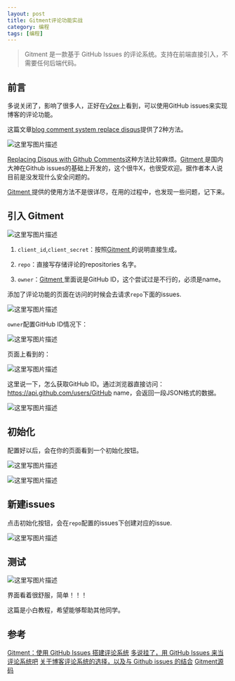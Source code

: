```yaml
---
layout: post
title: Gitment评论功能实战
category: 编程 
tags: [编程]
---
```


>Gitment 是一款基于 GitHub Issues 的评论系统。支持在前端直接引入，不需要任何后端代码。

## 前言

多说关闭了，影响了很多人，正好在[v2ex](https://www.v2ex.com/t/357296)上看到，可以使用GitHub issues来实现博客的评论功能。

这篇文章[blog comment system replace disqus](http://blog.guoli.im/blog-comments-system-replace-disqus/)提供了2种方法。

![这里写图片描述](http://img.blog.csdn.net/20170427173622834?watermark/2/text/aHR0cDovL2Jsb2cuY3Nkbi5uZXQvUmlja3lJVA==/font/5a6L5L2T/fontsize/400/fill/I0JBQkFCMA==/dissolve/70/gravity/SouthEast)

[Replacing Disqus with Github Comments](http://donw.io/post/github-comments/)这种方法比较麻烦。[Gitment ](https://imsun.net/posts/gitment-introduction/)是国内大神在Github issues的基础上开发的，这个很牛X，也很受欢迎。据作者本人说目前是没发现什么安全问题的。

[Gitment ](https://imsun.net/posts/gitment-introduction/)提供的使用方法不是很详尽，在用的过程中，也发现一些问题，记下来。

##  引入 Gitment

![这里写图片描述](http://img.blog.csdn.net/20170427180942083?watermark/2/text/aHR0cDovL2Jsb2cuY3Nkbi5uZXQvUmlja3lJVA==/font/5a6L5L2T/fontsize/400/fill/I0JBQkFCMA==/dissolve/70/gravity/SouthEast)

1. `client_id`,`client_secret`：按照[Gitment ](https://imsun.net/posts/gitment-introduction/)的说明直接生成。

2. `repo`：直接写存储评论的repositories 名字。

3. `owner`：[Gitment ](https://imsun.net/posts/gitment-introduction/)里面说是GitHub ID，这个尝试过是不行的，必须是name。

添加了评论功能的页面在访问的时候会去请求`repo`下面的issues.

![这里写图片描述](http://img.blog.csdn.net/20170427181811840?watermark/2/text/aHR0cDovL2Jsb2cuY3Nkbi5uZXQvUmlja3lJVA==/font/5a6L5L2T/fontsize/400/fill/I0JBQkFCMA==/dissolve/70/gravity/SouthEast)

`owner`配置GitHub ID情况下：

![这里写图片描述](http://img.blog.csdn.net/20170427182007622?watermark/2/text/aHR0cDovL2Jsb2cuY3Nkbi5uZXQvUmlja3lJVA==/font/5a6L5L2T/fontsize/400/fill/I0JBQkFCMA==/dissolve/70/gravity/SouthEast)

页面上看到的：

![这里写图片描述](http://img.blog.csdn.net/20170427181114585?watermark/2/text/aHR0cDovL2Jsb2cuY3Nkbi5uZXQvUmlja3lJVA==/font/5a6L5L2T/fontsize/400/fill/I0JBQkFCMA==/dissolve/70/gravity/SouthEast)


这里说一下，怎么获取GitHub ID。通过浏览器直接访问：https://api.github.com/users/GitHub name，会返回一段JSON格式的数据。

![这里写图片描述](http://img.blog.csdn.net/20170427181306181?watermark/2/text/aHR0cDovL2Jsb2cuY3Nkbi5uZXQvUmlja3lJVA==/font/5a6L5L2T/fontsize/400/fill/I0JBQkFCMA==/dissolve/70/gravity/SouthEast)

## 初始化
配置好以后，会在你的页面看到一个初始化按钮。

![这里写图片描述](http://img.blog.csdn.net/20170427182418155?watermark/2/text/aHR0cDovL2Jsb2cuY3Nkbi5uZXQvUmlja3lJVA==/font/5a6L5L2T/fontsize/400/fill/I0JBQkFCMA==/dissolve/70/gravity/SouthEast)

![这里写图片描述](http://img.blog.csdn.net/20170427183009923?watermark/2/text/aHR0cDovL2Jsb2cuY3Nkbi5uZXQvUmlja3lJVA==/font/5a6L5L2T/fontsize/400/fill/I0JBQkFCMA==/dissolve/70/gravity/SouthEast)


## 新建issues

点击初始化按钮，会在`repo`配置的issues下创建对应的issue.

![这里写图片描述](http://img.blog.csdn.net/20170427183140206?watermark/2/text/aHR0cDovL2Jsb2cuY3Nkbi5uZXQvUmlja3lJVA==/font/5a6L5L2T/fontsize/400/fill/I0JBQkFCMA==/dissolve/70/gravity/SouthEast)

## 测试

![这里写图片描述](http://img.blog.csdn.net/20170427183324365?watermark/2/text/aHR0cDovL2Jsb2cuY3Nkbi5uZXQvUmlja3lJVA==/font/5a6L5L2T/fontsize/400/fill/I0JBQkFCMA==/dissolve/70/gravity/SouthEast)

界面看着很舒服，简单！！！

这篇是小白教程，希望能够帮助其他同学。

## 参考

[Gitment：使用 GitHub Issues 搭建评论系统](https://imsun.net/posts/gitment-introduction/)
[多说挂了，用 GitHub Issues 来当评论系统吧](https://www.v2ex.com/t/352545)
[关于博客评论系统的选择，以及与 Github issues 的结合](https://www.v2ex.com/t/357296)
[Gitment源码](https://github.com/imsun/gitment)